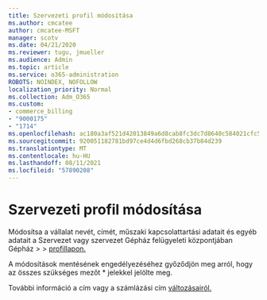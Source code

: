 ```yaml
---
title: Szervezeti profil módosítása
ms.author: cmcatee
author: cmcatee-MSFT
manager: scotv
ms.date: 04/21/2020
ms.reviewer: tugu, jmueller
ms.audience: Admin
ms.topic: article
ms.service: o365-administration
ROBOTS: NOINDEX, NOFOLLOW
localization_priority: Normal
ms.collection: Adm_O365
ms.custom:
- commerce_billing
- "9000175"
- "1714"
ms.openlocfilehash: ac180a3af521d42013849a6d8cab8fc3dc7d8640c584021cfc5618a688f73b59
ms.sourcegitcommit: 920051182781bd97ce4d4d6fbd268cb37b84d239
ms.translationtype: MT
ms.contentlocale: hu-HU
ms.lasthandoff: 08/11/2021
ms.locfileid: "57890208"
---
```

# <a name="change-organization-profile"></a>Szervezeti profil módosítása

Módosítsa a vállalat nevét, címét, műszaki kapcsolattartási adatait és egyéb adatait a Szervezet vagy szervezet Gépház felügyeleti központjában Gépház  >    >  [profillapon.](https://admin.microsoft.com/AdminPortal/Home#/Settings/OrganizationProfile/:/Settings/L1/OrganizationInformation)

A módosítások mentésének engedélyezéséhez győződjön meg arról, hogy az összes szükséges mezőt * jelekkel jelölte meg.

További információ a cím vagy a számlázási cím [változásairól.](https://docs.microsoft.com/microsoft-365/admin/manage/change-address-contact-and-more)
